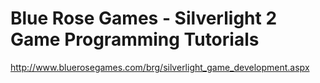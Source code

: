 <!--
id: 184797998
link: http://kevinisom.info/post/184797998/blue-rose-games-silverlight-2-game-programming
slug: blue-rose-games-silverlight-2-game-programming
date: Fri Sep 11 2009 10:12:09 GMT+1200 (NZST)
raw: {"blog_name":"kevinisom","id":184797998,"post_url":"http://kevinisom.info/post/184797998/blue-rose-games-silverlight-2-game-programming","slug":"blue-rose-games-silverlight-2-game-programming","type":"link","date":"2009-09-10 22:12:09 GMT","timestamp":1252620729,"state":"published","format":"html","reblog_key":"kcoVN52Q","tags":[],"short_url":"http://tmblr.co/Zw68YyB0yik","highlighted":[],"feed_item":"http://www.bluerosegames.com/brg/silverlight_game_development.aspx","from_feed_id":"650234","note_count":0,"title":"Blue Rose Games - Silverlight 2 Game Programming Tutorials","url":"http://www.bluerosegames.com/brg/silverlight_game_development.aspx","description":""}
publish: 2009-09-011
tags: 
title: Blue Rose Games - Silverlight 2 Game Programming Tutorials
-->


Blue Rose Games - Silverlight 2 Game Programming Tutorials
==========================================================

<http://www.bluerosegames.com/brg/silverlight_game_development.aspx>

